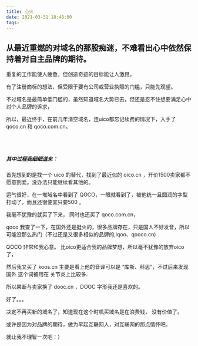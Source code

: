 ```yaml
---
title: 心火
date: 2021-03-31 18:48:00
tags:
---
```


## 从最近重燃的对域名的那股痴迷，不难看出心中依然保持着对自主品牌的期待。

重复的工作能使人疲惫，但创造奇迹的目标能让人激昂。

有了注册商标的想法，但受限于要有公司或营业执照的门槛，只能先观望。

不过域名是最简单低门槛的，虽然知道域名大势已去，但还是忍不住想要满足心中对个人品牌的诉求，

所以，最近终于，在前几年清空域名，连uico都忘记续费的情况下，入手了 qoco.cn 和 qoco.com.cn。

<br/><br/>
##### 其中过程我细细道来：

首先想到的是找一个 uico 的替代，找到了最近似的 oico.cn ，开价1500卖家都不愿意割爱。没办法只能继续看其他的。 

运气很好，在一堆域名中看到了 QOCO，一眼就看到了，被他统一且圆润的字型打动了，而且还很便宜只要500 。

我毫不犹豫的就买了下来， 同时也还买了 qoco.com.cn，

qoco 我查了一下，在国外还是挺火的，很多品牌存在，只是国人不好发音，所以可能没那么热门（不过还是又很多相似的品牌的,iqoo、qooco.cn) .

QOCO 非常和我心意。 比oico更适合我的品牌梦想，所以毫不犹豫的放弃oico了，

然后我又买了 koos.cn 主要是看上他的音译可以是 “库斯、科思”，不过后来发现国外 这个词被用在 关节炎上比较多.

所以果断与卖家换了 dooc.cn ，DOOC 字形我还是喜欢的。
<br/>

好了。。。

决定不再买新的域名了，知道现在这个时机买域名是在浪费钱， 没有价值了。

或许是因为对品牌的期待，做为早起互联网人，对互联网的那点情怀吧。

就让我不理智一次吧：）
